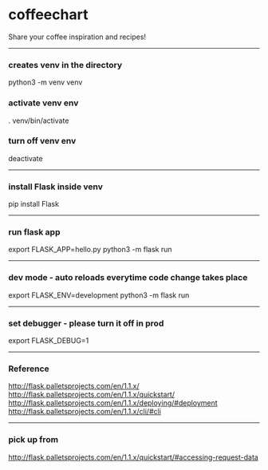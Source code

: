 # coffeechart
Share your coffee inspiration and recipes!

-------------------------------------------

### creates venv in the directory
python3 -m venv venv

### activate venv env
. venv/bin/activate

### turn off venv env
deactivate

-------------------------------------------

### install Flask inside venv
pip install Flask

-------------------------------------------

### run flask app

export FLASK_APP=hello.py
python3 -m flask run

-------------------------------------------

### dev mode - auto reloads everytime code change takes place
export FLASK_ENV=development
python3 -m flask run

-------------------------------------------

### set debugger - please turn it off in prod
export FLASK_DEBUG=1

-------------------------------------------

### Reference
http://flask.palletsprojects.com/en/1.1.x/
http://flask.palletsprojects.com/en/1.1.x/quickstart/
http://flask.palletsprojects.com/en/1.1.x/deploying/#deployment
http://flask.palletsprojects.com/en/1.1.x/cli/#cli

-------------------------------------------

### pick up from
http://flask.palletsprojects.com/en/1.1.x/quickstart/#accessing-request-data